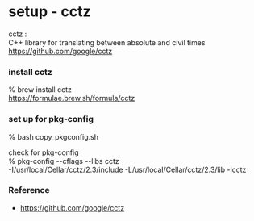 setup - cctz
===============

cctz : <br/>
C++ library for translating between absolute and civil times <br/>
https://github.com/google/cctz <br/>


###  install cctz
% brew install cctz <br/>
https://formulae.brew.sh/formula/cctz <br/>


###  set up for pkg-config
% bash copy_pkgconfig.sh <br/>

check for pkg-config <br/>
% pkg-config --cflags --libs cctz <br/>
-I/usr/local/Cellar/cctz/2.3/include -L/usr/local/Cellar/cctz/2.3/lib -lcctz <br/>

### Reference <br/>
- https://github.com/google/cctz <br/>

